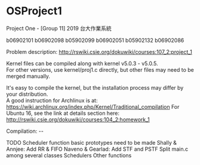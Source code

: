 # OSProject1
Project One - [Group 11] 2019 台大作業系統

b06902101	b06902098	b05902099	b06902051	b05902132	b06902086

Problem description: http://rswiki.csie.org/dokuwiki/courses:107_2:project_1

Kernel files can be compiled along with kernel v5.0.3 - v5.0.5.  
For other versions, use kernel/proj1.c directly, but other files may need to be merged manually.

It's easy to compile the kernel, but the installation process may differ by your distribution.  
A good instruction for Archlinux is at: https://wiki.archlinux.org/index.php/Kernel/Traditional_compilation 
For Ubuntu 16, see the link at details section here: http://rswiki.csie.org/dokuwiki/courses:104_2:homework_1

Compilation: --

TODO
  Scheduler function basic prototypes need to be made
      Shally & Annjee: Add RR & FIFO
      Naveno & Gearlad: Add STF and PSTF
  Split main.c among several classes
      Schedulers
      Other functions
